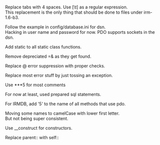 Replace tabs with 4 spaces.  Use [\t] as a regular expression.  
This replacement is the only thing that should be done to files under irm-1.6-b3.

Follow the example in config/database.ini for dsn.  
Hacking in user name and password for now.
PDO supports sockets in the dsn.

Add static to all static class functions.

Remove depreciated =& as they get found.

Replace @ error suppression with proper checks.

Replace most error stuff by just tossing an exception.

Use ***5 for most comments

For now at least, used prepared sql statements.

For IRMDB, add '5' to the name of all methods that use pdo.

Moving some names to camelCase with lower first letter.  
But not being super consistent.

Use __construct for constructors.

Replace parent:: with self::

